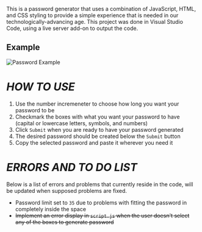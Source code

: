 This is a password generator that uses a combination of JavaScript, HTML, and CSS styling to provide a simple experience that is needed in our technologically-advancing age. This project was done in Visual Studio Code, using a live server add-on to output the code.
## Example
![Password Example](Password-Maker-Example.png)

# *HOW TO USE*
1. Use the number incremeneter to choose how long you want your password to be
2. Checkmark the boxes with what you want your password to have (capital or lowercase letters, symbols, and numbers)
3. Click `Submit` when you are ready to have your password generated
4. The desired password should be created below the `Submit` button
5. Copy the selected password and paste it wherever you need it


# *ERRORS AND TO DO LIST*
Below is a list of errors and problems that currently reside in the code, will be updated when supposed problems are fixed.
* Password limit set to `35` due to problems with fitting the password in completely inside the space
* ~~Implement an error display in `script.js` when the user doesn't select any of the boxes to generate password~~
